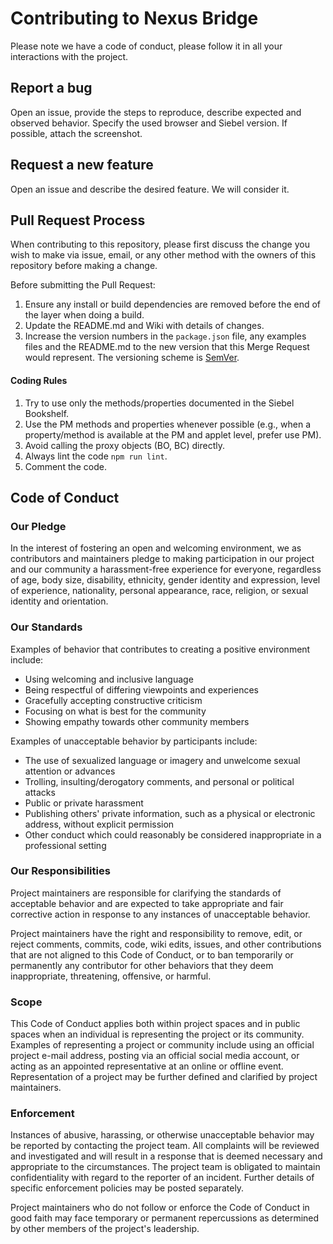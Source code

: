 # Contributing to Nexus Bridge

Please note we have a code of conduct, please follow it in all your interactions with the project.

## Report a bug

Open an issue, provide the steps to reproduce, describe expected and observed behavior. Specify the used browser and Siebel version. If possible, attach the screenshot. 

## Request a new feature

Open an issue and describe the desired feature. We will consider it.

## Pull Request Process

When contributing to this repository, please first discuss the change you wish to make via issue,
email, or any other method with the owners of this repository before making a change. 

Before submitting the Pull Request:
1. Ensure any install or build dependencies are removed before the end of the layer when doing a 
   build.
2. Update the README.md and Wiki with details of changes.
3. Increase the version numbers in the `package.json` file, any examples files and the README.md 
   to the new version that this Merge Request would represent. 
   The versioning scheme is [SemVer](http://semver.org/).

#### Coding Rules

1. Try to use only the methods/properties documented in the Siebel Bookshelf.
2. Use the PM methods and properties whenever possible (e.g., when a property/method is available at the PM and applet level, prefer use PM).
3. Avoid calling the proxy objects (BO, BC) directly. 
4. Always lint the code `npm run lint`.
5. Comment the code.

## Code of Conduct

### Our Pledge

In the interest of fostering an open and welcoming environment, we as
contributors and maintainers pledge to making participation in our project and
our community a harassment-free experience for everyone, regardless of age, body
size, disability, ethnicity, gender identity and expression, level of experience,
nationality, personal appearance, race, religion, or sexual identity and
orientation.

### Our Standards

Examples of behavior that contributes to creating a positive environment
include:

* Using welcoming and inclusive language
* Being respectful of differing viewpoints and experiences
* Gracefully accepting constructive criticism
* Focusing on what is best for the community
* Showing empathy towards other community members

Examples of unacceptable behavior by participants include:

* The use of sexualized language or imagery and unwelcome sexual attention or
advances
* Trolling, insulting/derogatory comments, and personal or political attacks
* Public or private harassment
* Publishing others' private information, such as a physical or electronic
  address, without explicit permission
* Other conduct which could reasonably be considered inappropriate in a
  professional setting

### Our Responsibilities

Project maintainers are responsible for clarifying the standards of acceptable
behavior and are expected to take appropriate and fair corrective action in
response to any instances of unacceptable behavior.

Project maintainers have the right and responsibility to remove, edit, or
reject comments, commits, code, wiki edits, issues, and other contributions
that are not aligned to this Code of Conduct, or to ban temporarily or
permanently any contributor for other behaviors that they deem inappropriate,
threatening, offensive, or harmful.

### Scope

This Code of Conduct applies both within project spaces and in public spaces
when an individual is representing the project or its community. Examples of
representing a project or community include using an official project e-mail
address, posting via an official social media account, or acting as an appointed
representative at an online or offline event. Representation of a project may be
further defined and clarified by project maintainers.

### Enforcement

Instances of abusive, harassing, or otherwise unacceptable behavior may be
reported by contacting the project team. All complaints will be reviewed and 
investigated and will result in a response that is deemed necessary and 
appropriate to the circumstances. The project team is obligated to maintain 
confidentiality with regard to the reporter of an incident.
Further details of specific enforcement policies may be posted separately.

Project maintainers who do not follow or enforce the Code of Conduct in good
faith may face temporary or permanent repercussions as determined by other
members of the project's leadership.
